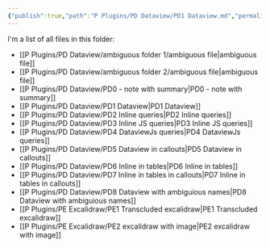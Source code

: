 ```yaml
---
{"publish":true,"path":"P Plugins/PD Dataview/PD1 Dataview.md","permalink":"/p-plugins/pd-dataview/pd-1-dataview/","PassFrontmatter":true}
---
```


I'm a list of all files in this folder: 

- [[P Plugins/PD Dataview/ambiguous folder 1/ambiguous file\|ambiguous file]]
- [[P Plugins/PD Dataview/ambiguous folder 2/ambiguous file\|ambiguous file]]
- [[P Plugins/PD Dataview/PD0 - note with summary\|PD0 - note with summary]]
- [[P Plugins/PD Dataview/PD1 Dataview\|PD1 Dataview]]
- [[P Plugins/PD Dataview/PD2 Inline queries\|PD2 Inline queries]]
- [[P Plugins/PD Dataview/PD3 Inline JS queries\|PD3 Inline JS queries]]
- [[P Plugins/PD Dataview/PD4 DataviewJs queries\|PD4 DataviewJs queries]]
- [[P Plugins/PD Dataview/PD5 Dataview in callouts\|PD5 Dataview in callouts]]
- [[P Plugins/PD Dataview/PD6 Inline in tables\|PD6 Inline in tables]]
- [[P Plugins/PD Dataview/PD7 Inline in tables in callouts\|PD7 Inline in tables in callouts]]
- [[P Plugins/PD Dataview/PD8 Dataview with ambiguious names\|PD8 Dataview with ambiguious names]]
- [[P Plugins/PE Excalidraw/PE1 Transcluded excalidraw\|PE1 Transcluded excalidraw]]
- [[P Plugins/PE Excalidraw/PE2 excalidraw with image\|PE2 excalidraw with image]]

